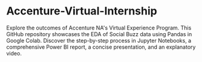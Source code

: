 # Accenture-Virtual-Internship
Explore the outcomes of Accenture NA's Virtual Experience Program. This GitHub repository showcases the EDA of Social Buzz data using Pandas in Google Colab. Discover the step-by-step process in Jupyter Notebooks, a comprehensive Power BI report, a concise presentation, and an explanatory video.

